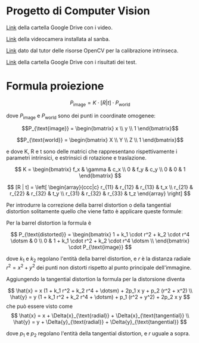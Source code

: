 # Progetto di Computer Vision

[Link](https://drive.google.com/drive/folders/1tIRdiU4CT_9tqHtj1EaxWvbHOXSfvXn5?usp=sharing) della cartella Google Drive con i video.

[Link](https://hanwhavision.eu/it/prodotto/pno-a9081r/) della videocamera installata al sanba.

[Link](https://docs.opencv.org/4.x/dc/dbb/tutorial_py_calibration.html) dato dal tutor delle risorse OpenCV per la calibrazione intrinseca.

[Link](https://drive.google.com/drive/u/2/folders/1P6Bs7bx_CGXWCbx_5wyAnqc8fPY2SGxO) della cartella Google Drive con i risultati dei test.

# Formula proiezione

$$
   P_{\text{image}} = K \cdot [R | t] \cdot P_{\text{world}}
$$

dove $P_{\text{image}}$ e $P_{\text{world}}$ sono dei punti in coordinate omogenee:

$$P_{\text{image}} = \begin{bmatrix} x \\ y \\ 1 \end{bmatrix}$$

$$P_{\text{world}} = \begin{bmatrix} X \\ Y \\ Z \\ 1 \end{bmatrix}$$

e dove K, R e t sono delle matrici che rappresentano rispettivamente i parametri intrinsici, e estrinsici di rotazione e traslazione.


$$
K = 
    \begin{bmatrix}
        f_x & \gamma & c_x \\
        0 & f_y & c_y \\
        0 & 0 & 1
    \end{bmatrix}
$$

$$
[R | t] =
    \left[ \begin{array}{ccc|c}
        r_{11} & r_{12} & r_{13} & t_x \\
        r_{21} & r_{22} & r_{32} & t_y \\
        r_{31} & r_{32} & r_{33} & t_z
    \end{array} \right]
$$

Per introdurre la correzione della barrel distortion o della tangential distortion solitamente quello che viene fatto è applicare queste formule:

Per la barrel distortion la formula è

$$
P_{\text{distorted}} =
    \begin{bmatrix}
        1 + k_1 \cdot r^2 + k_2 \cdot r^4 \dotsm & 0 \\
        0 & 1 + k_1 \cdot r^2 + k_2 \cdot r^4 \dotsm \\
    \end{bmatrix} \cdot P_{\text{image}}
$$

dove $k_1$ e $k_2$ regolano l'entità della barrel distortion, e $r$ è la distanza radiale $r^2 = x^2 + y^2$ dei punti non distorti rispetto al punto principale dell'immagine.

Aggiungendo la tangential distortion la formula per la distorsione diventa

$$
\hat{x} = x (1 + k_1 r^2 + k_2 r^4 + \dotsm) + 2p_1 x y + p_2 (r^2 + x^2)
\\
\hat{y} = y (1 + k_1 r^2 + k_2 r^4 + \dotsm) + p_1 (r^2 + y^2) + 2p_2 x y
$$
che può essere visto come
$$
\hat{x} = x + \Delta{x}_{\text{radial}} + \Delta{x}_{\text{tangential}}
\\
\hat{y} = y + \Delta{y}_{\text{radial}} + \Delta{y}_{\text{tangential}}
$$

dove $p_1$ e $p_2$ regolano l'entità della tangential distortion, e $r$ uguale a sopra.